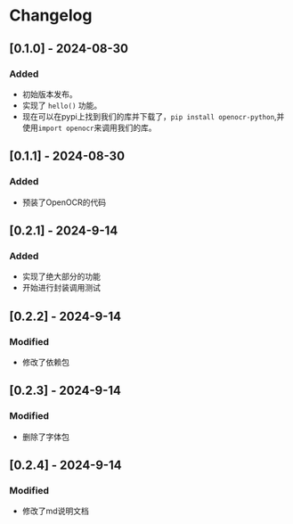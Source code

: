 # Changelog

## [0.1.0] - 2024-08-30
### Added
- 初始版本发布。
- 实现了 `hello()` 功能。
- 现在可以在pypi上找到我们的库并下载了，`pip install openocr-python`,并使用`import openocr`来调用我们的库。

## [0.1.1] - 2024-08-30
### Added
- 预装了OpenOCR的代码

## [0.2.1] - 2024-9-14
### Added
- 实现了绝大部分的功能
- 开始进行封装调用测试

## [0.2.2] - 2024-9-14
### Modified
- 修改了依赖包

## [0.2.3] - 2024-9-14
### Modified
- 删除了字体包

## [0.2.4] - 2024-9-14
### Modified
- 修改了md说明文档